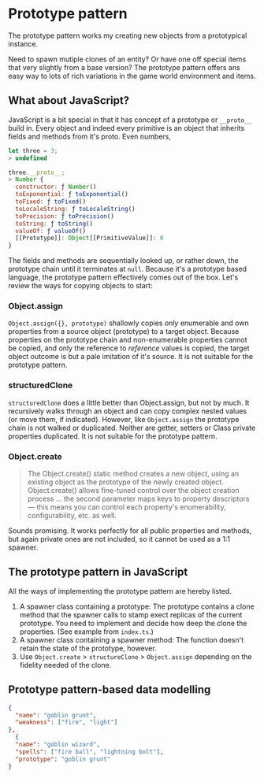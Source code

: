 # Prototype pattern

The prototype pattern works my creating new objects from a prototypical instance.

Need to spawn mutiple clones of an entity? Or have one off special items that very slightly from a base version? The prototype pattern offers ans easy way to lots of rich variations in the game world environment and items.

## What about JavaScript?

JavaScript is a bit special in that it has concept of a prototype or `__proto__` build in. Every object and indeed every primitive is an object that inherits fields and methods from it's proto. Even numbers,

```js
let three = 3;
> undefined

three.__proto__;
> Number { 
  constructor: ƒ Number()
  toExponential: ƒ toExponential()
  toFixed: ƒ toFixed()
  toLocaleString: ƒ toLocaleString()
  toPrecision: ƒ toPrecision()
  toString: ƒ toString()
  valueOf: ƒ valueOf()
  [[Prototype]]: Object[[PrimitiveValue]]: 0
}
```

The fields and methods are sequentially looked up, or rather down, the prototype chain until it terminates at `null`. Because it's a prototype based language, the prototype pattern effectively comes out of the box. Let's review the ways for copying objects to start:

### Object.assign

`Object.assign({}, prototype)` shallowly copies _only_ enumerable and own properties from a source object (prototype) to a target object. Because properties on the prototype chain and non-enumerable properties cannot be copied, and only the reference to _reference_ values is copied, the target object outcome is but a pale imitation of it's source. It is not suitable for the prototype pattern.

### structuredClone

`structuredClone` does a little better than Object.assign, but not by much. It recursively walks through an object and can copy complex nested values (or move them, if indicated). However, like `Object.assign` the prototype chain is not walked or duplicated. Neither are getter, setters or Class private properties duplicated. It is not suitable for the prototype pattern.

### Object.create

> The Object.create() static method creates a new object, using an existing object as the prototype of the newly created object.
> Object.create() allows fine-tuned control over the object creation process ... the second parameter maps keys to property descriptors — this means you can control each property's enumerability, configurability, etc. as well.

Sounds promising. It works perfectly for all public properties and methods, but again private ones are not included, so it cannot be used as a 1:1 spawner.

## The prototype pattern in JavaScript

All the ways of implementing the prototype pattern are hereby listed.

1. A spawner class containing a prototype: The prototype contains a clone method that the spawner calls to stamp exect replicas of the current prototype. You need to implement and decide how deep the clone the properties. (See example from `index.ts`.)
2. A spawner class containing a spawner method: The function doesn't retain the state of the prototype, however.
3. Use `Object.create` > `structureClone` > `Object.assign` depending on the fidelity needed of the clone.

## Prototype pattern-based data modelling

  ```JSON
  {
    "name": "goblin grunt",
    "weakness": ["fire", "light"]
  },
    {
    "name": "goblin wizard",
    "spells": ["fire ball", "lightning bolt"],
    "prototype": "goblin grunt"
  }
  ```
